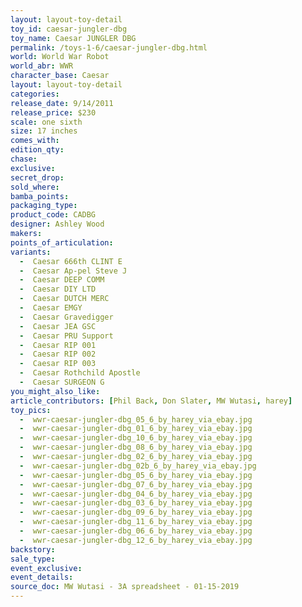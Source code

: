```yaml
---
layout: layout-toy-detail 
toy_id: caesar-jungler-dbg
toy_name: Caesar JUNGLER DBG
permalink: /toys-1-6/caesar-jungler-dbg.html
world: World War Robot
world_abr: WWR
character_base: Caesar
layout: layout-toy-detail
categories: 
release_date: 9/14/2011
release_price: $230 
scale: one sixth
size: 17 inches
comes_with: 
edition_qty: 
chase: 
exclusive: 
secret_drop: 
sold_where: 
bamba_points: 
packaging_type: 
product_code: CADBG
designer: Ashley Wood
makers: 
points_of_articulation: 
variants: 
  -  Caesar 666th CLINT E
  -  Caesar Ap-pel Steve J
  -  Caesar DEEP COMM
  -  Caesar DIY LTD
  -  Caesar DUTCH MERC
  -  Caesar EMGY
  -  Caesar Gravedigger
  -  Caesar JEA GSC
  -  Caesar PRU Support
  -  Caesar RIP 001
  -  Caesar RIP 002
  -  Caesar RIP 003
  -  Caesar Rothchild Apostle
  -  Caesar SURGEON G
you_might_also_like: 
article_contributors: [Phil Back, Don Slater, MW Wutasi, harey]
toy_pics: 
  -  wwr-caesar-jungler-dbg_05_6_by_harey_via_ebay.jpg
  -  wwr-caesar-jungler-dbg_01_6_by_harey_via_ebay.jpg
  -  wwr-caesar-jungler-dbg_10_6_by_harey_via_ebay.jpg
  -  wwr-caesar-jungler-dbg_08_6_by_harey_via_ebay.jpg
  -  wwr-caesar-jungler-dbg_02_6_by_harey_via_ebay.jpg
  -  wwr-caesar-jungler-dbg_02b_6_by_harey_via_ebay.jpg
  -  wwr-caesar-jungler-dbg_05_6_by_harey_via_ebay.jpg
  -  wwr-caesar-jungler-dbg_07_6_by_harey_via_ebay.jpg
  -  wwr-caesar-jungler-dbg_04_6_by_harey_via_ebay.jpg
  -  wwr-caesar-jungler-dbg_03_6_by_harey_via_ebay.jpg
  -  wwr-caesar-jungler-dbg_09_6_by_harey_via_ebay.jpg
  -  wwr-caesar-jungler-dbg_11_6_by_harey_via_ebay.jpg
  -  wwr-caesar-jungler-dbg_06_6_by_harey_via_ebay.jpg
  -  wwr-caesar-jungler-dbg_12_6_by_harey_via_ebay.jpg
backstory: 
sale_type: 
event_exclusive: 
event_details: 
source_doc: MW Wutasi - 3A spreadsheet - 01-15-2019
---
```

